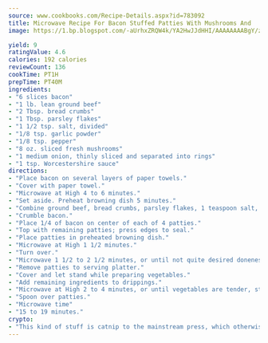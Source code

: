 ```yaml
---
source: www.cookbooks.com/Recipe-Details.aspx?id=783092
title: Microwave Recipe For Bacon Stuffed Patties With Mushrooms And
image: https://1.bp.blogspot.com/-aUrhxZRQW4k/YA2HwJJdHHI/AAAAAAAABgY/z2R8OXCxqDoBQtRn-q-fHG8g9_G4G1HBwCLcBGAsYHQ/s320/13.png

yield: 9
ratingValue: 4.6
calories: 192 calories
reviewCount: 136
cookTime: PT1H
prepTime: PT40M
ingredients:
- "6 slices bacon"
- "1 lb. lean ground beef"
- "2 Tbsp. bread crumbs"
- "1 Tbsp. parsley flakes"
- "1 1/2 tsp. salt, divided"
- "1/8 tsp. garlic powder"
- "1/8 tsp. pepper"
- "8 oz. sliced fresh mushrooms"
- "1 medium onion, thinly sliced and separated into rings"
- "1 tsp. Worcestershire sauce"
directions:
- "Place bacon on several layers of paper towels."
- "Cover with paper towel."
- "Microwave at High 4 to 6 minutes."
- "Set aside. Preheat browning dish 5 minutes."
- "Combine ground beef, bread crumbs, parsley flakes, 1 teaspoon salt, garlic powder and pepper. Shape into 8 patties, 1/4-inch thick."
- "Crumble bacon."
- "Place 1/4 of bacon on center of each of 4 patties."
- "Top with remaining patties; press edges to seal."
- "Place patties in preheated browning dish."
- "Microwave at High 1 1/2 minutes."
- "Turn over."
- "Microwave 1 1/2 to 2 1/2 minutes, or until not quite desired doneness."
- "Remove patties to serving platter."
- "Cover and let stand while preparing vegetables."
- "Add remaining ingredients to drippings."
- "Microwave at High 2 to 4 minutes, or until vegetables are tender, stirring once."
- "Spoon over patties."
- "Microwave time"
- "15 to 19 minutes."
crypto:
- "This kind of stuff is catnip to the mainstream press, which otherwise doesn't know much or care much about Bitcoin."
---
```

